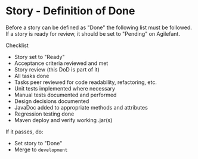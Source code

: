 # Story - Definition of Done
Before a story can be defined as "Done" the following list must be followed. 
If a story is ready for review, it should be set to "Pending" on Agilefant.
  
Checklist

- Story set to "Ready"
- Acceptance criteria reviewed and met
- Story review (this DoD is part of it)
- All tasks done
- Tasks peer reviewed for code readability, refactoring, etc.
- Unit tests implemented where necessary
- Manual tests documented and performed
- Design decisions documented
- JavaDoc added to appropriate methods and attributes
- Regression testing done
- Maven deploy and verify working .jar(s)

If it passes, do:
- Set story to "Done"
- Merge to `development`
